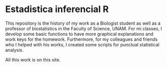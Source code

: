 # Estadistica inferencial R

This repository is the history of my work as a Biologist student as well as a professor of biostatistics in the Faculty of Science, UNAM.
For mi classes, I develop some basic functions to have more graphical explanations and work keys for the homework.
Furthermore, for my colleagues and friends who I helped with his works, I created some scripts for punctual statistical analysis.


All this work is on this site.
